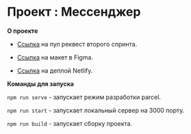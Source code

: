 # Проект : Мессенджер 

**О проекте**

* [Ссылка](https://github.com/sergromm/middle.messenger.praktikum.yandex/pull/3) на пул реквест второго спринта.  

* [Ссылка](https://www.figma.com/file/eeaPkhaTqieli5L4IRn3w1/praktikum-chat-ui?node-id=15%3A323) на макет в Figma.  

* [Ссылка](https://620e89dbd5d3bb0007d48852--romantic-goldberg-0c2bdc.netlify.app/) на деплой Netlify.  

**Команды для запуска**  

`npm run serve` - запускает режим разработки parcel.  

`npm run start` - запускает локальный сервер на 3000 порту.  

`npm run build` - запускает сборку проекта.  
